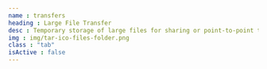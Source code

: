 ```yaml
---
name : transfers
heading : Large File Transfer
desc : Temporary storage of large files for sharing or point-to-point transfers.
img : img/tar-ico-files-folder.png
class : "tab"
isActive : false
---
```


